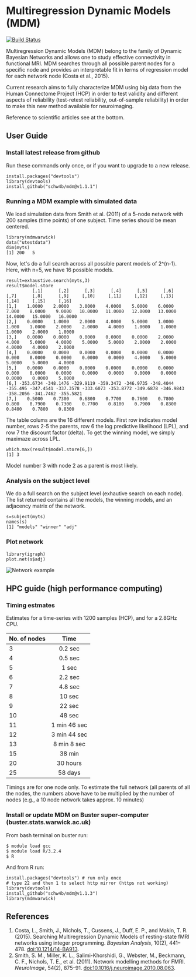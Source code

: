 # Multiregression Dynamic Models (MDM)
[![Build Status](https://travis-ci.org/schw4b/mdm.png?branch=master)](https://travis-ci.org/schw4b/mdm)

Multiregression Dynamic Models (MDM) belong to the family of Dynamic Bayesian Networks and allows one to study effective connectivity in functional MRI. MDM searches through all possible parent nodes for a specific node and provides an interpretable fit in terms of regression model for each network node (Costa et al., 2015).

Current research aims to fully characterize MDM using big data from the Human Connectome Project (HCP) in order to test validity and different aspects of reliability (test-retest reliability, out-of-sample reliability) in order to make this new method available for neuroimaging.

Reference to scientific articles see at the bottom.

## User Guide

### Install latest release from github
Run these commands only once, or if you want to upgrade to a new release.

    install.packages("devtools")
    library(devtools)
    install_github("schw4b/mdm@v1.1.1")

### Running a MDM example with simulated data
We load simulation data from Smith et al. (2011) of a 5-node network with 200 samples (time points) of one subject. Time series should be mean centered.

    library(mdmwarwick)
    data("utestdata")
    dim(myts)
    [1] 200   5

Now, let's do a full search across all possible parent models of 2^(n-1). Here, with n=5, we have 16 possible models.

    result=exhaustive.search(myts,3)
    result$model.store
              [,1]      [,2]      [,3]      [,4]      [,5]      [,6]     [,7]      [,8]      [,9]     [,10]     [,11]     [,12]     [,13]     [,14]     [,15]     [,16]
    [1,]    1.0000    2.0000    3.0000    4.0000    5.0000    6.0000    7.000    8.0000    9.0000   10.0000   11.0000   12.0000   13.0000   14.0000   15.0000   16.0000
    [2,]    0.0000    1.0000    2.0000    4.0000    5.0000    1.0000    1.000    1.0000    2.0000    2.0000    4.0000    1.0000    1.0000    1.0000    2.0000    1.0000
    [3,]    0.0000    0.0000    0.0000    0.0000    0.0000    2.0000    4.000    5.0000    4.0000    5.0000    5.0000    2.0000    2.0000    4.0000    4.0000    2.0000
    [4,]    0.0000    0.0000    0.0000    0.0000    0.0000    0.0000    0.000    0.0000    0.0000    0.0000    0.0000    4.0000    5.0000    5.0000    5.0000    4.0000
    [5,]    0.0000    0.0000    0.0000    0.0000    0.0000    0.0000    0.000    0.0000    0.0000    0.0000    0.0000    0.0000    0.0000    0.0000    0.0000    5.0000
    [6,] -353.6734 -348.1476 -329.9119 -359.3472 -346.9735 -348.4044 -355.495 -347.4541 -337.3578 -333.6073 -353.8772 -349.6878 -346.9843 -358.2056 -341.7462 -355.5821
    [7,]    0.5000    0.7300    0.6800    0.7700    0.7600    0.7800    0.800    0.7900    0.7300    0.7700    0.8100    0.7900    0.8300    0.8400    0.7800    0.8300

The table colums are the 16 different models. First row indicates model number, rows 2-5 the parents, row 6 the log predictive likelihood (LPL), and row 7 the discount factor (delta). To get the winning model, we simply maximaze across LPL.

    which.max(result$model.store[6,])
    [1] 3

Model number 3 with node 2 as a parent is most likely.

### Analysis on the subject level
We do a full search on the subject level (exhautive search on each node). The list returned contains all the models, the winning models, and an adjacency matrix of the network.

    s=subject(myts)
    names(s)
    [1] "models" "winner" "adj"

### Plot network
    library(igraph)
    plot.net(s$adj)

![Network example](https://cloud.githubusercontent.com/assets/11832548/15656327/d1f13cf4-269d-11e6-95cb-c6bc1f190cf6.png)

## HPC guide (high performance computing)

### Timing estmates
Estimates for a time-series with 1200 samples (HCP), and for a 2.8GHz CPU.

| No. of nodes  | Time     |
| ------------- |:--------:|
| 3             | 0.2 sec  |
| 4             | 0.5 sec  |
| 5             | 1 sec  |
| 6             | 2.2 sec  |
| 7             | 4.8 sec  |
| 8             | 10 sec  |
| 9             | 22 sec  |
| 10            | 48 sec  |
| 11            | 1 min 46 sec  |
| 12            | 3 min 44 sec  |
| 13            | 8 min  8 sec  |
| 15            | 38 min |
| 20            | 30 hours |
| 25            | 58 days |

Timings are for one node only. To estimate the full network (all parents of all the nodes, the numbers above have to be multiplied by the number of nodes (e.g., a 10 node network takes approx. 10 minutes)


### Install or update  MDM on Buster super-computer (buster.stats.warwick.ac.uk)
From bash terminal on buster run:

    $ module load gcc
    $ module load R/3.2.4
    $ R

And from R run:

    install.packages("devtools") # run only once
    # type 22 and then 1 to select http mirror (https not working)
    library(devtools)
    install_github("schw4b/mdm@v1.1.3")
    library(mdmwarwick)

## References
1. Costa, L., Smith, J., Nichols, T., Cussens, J., Duff, E. P., and Makin, T. R. (2015). Searching Multiregression Dynamic Models of resting-state fMRI networks using integer programming. *Bayesian Analysis*, 10(2), 441–478. [doi:10.1214/14-BA913](http://dx.doi.org/10.1214/14-BA913).
2. Smith, S. M., Miller, K. L., Salimi-Khorshidi, G., Webster, M., Beckmann, C. F., Nichols, T. E., et al. (2011). Network modelling methods for FMRI. *NeuroImage*, 54(2), 875–91. [doi:10.1016/j.neuroimage.2010.08.063](http://doi.org/10.1016/j.neuroimage.2010.08.063).
